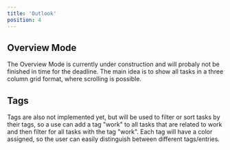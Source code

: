 ```yaml
---
title: 'Outlook'
position: 4
---
```


## Overview Mode

The Overview Mode is currently under construction and will probaly not be finished in time for the deadline.
The main idea is to show all tasks in a three column grid format, where scrolling is possible.

## Tags

Tags are also not implemented yet, but will be used to filter or sort tasks by their tags, so a use can add a tag "work" to all tasks that are related to work and then filter for all tasks with the tag "work". Each tag will have a color assigned, so the user can easily distinguish between different tags/entries.
